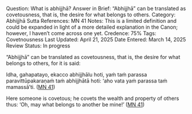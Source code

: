 Question: What is abhijjhā?
Answer in Brief: “Abhijjhā” can be translated as covetousness, that is, the desire for what belongs to others.
 Category: Abhijjhā
Sutta References: MN 41
Notes: This is a limited definition and could be expanded in light of a more detailed explanation in the Canon; however, I haven’t come across one yet.
Credence: 75%
Tags: Covetnousness
Last Updated: April 21, 2025
Date Entered: March 14, 2025
Review Status: In progress

“Abhijjhā” can be translated as covetousness, that is, the desire for what belongs to others, for it is said: 

Idha, gahapatayo, ekacco abhijjhālu hoti, yaṁ taṁ parassa paravittūpakaraṇaṁ taṁ abhijjhātā hoti: ‘aho vata yaṁ parassa taṁ mamassā’ti. ([MN 41](https://suttacentral.net/mn41/pli/ms?lang=en&layout=plain&reference=none&notes=asterisk&highlight=false&script=latin))

Here someone is covetous; he covets the wealth and property of others thus: ‘Oh, may what belongs to another be mine!’ ([MN 41](https://suttacentral.net/mn41/en/bodhi?lang=en&reference=none&highlight=false))